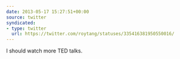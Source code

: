 ```yaml
---
date: 2013-05-17 15:27:51+00:00
source: twitter
syndicated:
- type: twitter
  url: https://twitter.com/roytang/statuses/335416381950550016/
---
```


I should watch more TED talks.